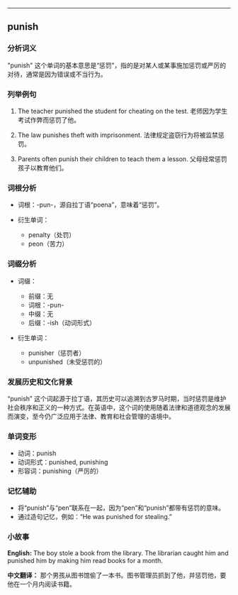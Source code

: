 
---------------
## punish
### 分析词义
"punish" 这个单词的基本意思是“惩罚”，指的是对某人或某事施加惩罚或严厉的对待，通常是因为错误或不当行为。

### 列举例句
1. The teacher punished the student for cheating on the test.
   老师因为学生考试作弊而惩罚了他。

2. The law punishes theft with imprisonment.
   法律规定盗窃行为将被监禁惩罚。

3. Parents often punish their children to teach them a lesson.
   父母经常惩罚孩子以教育他们。

### 词根分析
- 词根：-pun-，源自拉丁语“poena”，意味着“惩罚”。

- 衍生单词：
  - penalty（处罚）
  - peon（苦力）

### 词缀分析
- 词缀：
  - 前缀：无
  - 词根：-pun-
  - 中缀：无
  - 后缀：-ish（动词形式）

- 衍生单词：
  - punisher（惩罚者）
  - unpunished（未受惩罚的）

### 发展历史和文化背景
“punish” 这个词起源于拉丁语，其历史可以追溯到古罗马时期，当时惩罚是维护社会秩序和正义的一种方式。在英语中，这个词的使用随着法律和道德观念的发展而演变，至今仍广泛应用于法律、教育和社会管理的语境中。

### 单词变形
- 动词：punish
- 动词形式：punished, punishing
- 形容词：punishing（严厉的）

### 记忆辅助
- 将“punish”与“pen”联系在一起，因为“pen”和“punish”都带有惩罚的意味。
- 通过造句记忆，例如：“He was punished for stealing.”

### 小故事
**English:**
The boy stole a book from the library. The librarian caught him and punished him by making him read books for a month.

**中文翻译：**
那个男孩从图书馆偷了一本书。图书管理员抓到了他，并惩罚他，要他在一个月内阅读书籍。

